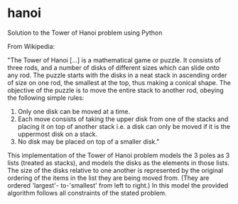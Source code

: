 # hanoi
Solution to the Tower of Hanoi problem using Python

From Wikipedia:

  "The Tower of Hanoi [...] is a mathematical game or puzzle. It consists of three 
  rods, and a number of disks of different sizes which can slide onto any rod. The 
  puzzle starts with the disks in a neat stack in ascending order of size on one 
  rod, the smallest at the top, thus making a conical shape.
  The objective of the puzzle is to move the entire stack to another rod, obeying 
  the following simple rules:
  1) Only one disk can be moved at a time.
  2) Each move consists of taking the upper disk from one of the stacks and placing it 
  on top of another stack i.e. a disk can only be moved if it is the uppermost disk on a stack.
  3) No disk may be placed on top of a smaller disk."

This implementation of the Tower of Hanoi problem models the 3 poles as 3 lists
(treated as stacks), and models the disks as the elements in those lists. The 
size of the disks relative to one another is represented by the original ordering
of the items in the list they are being moved from. (They are ordered 'largest'-
to-'smallest' from left to right.) In this model the provided algorithm follows all 
constraints of the stated problem.
